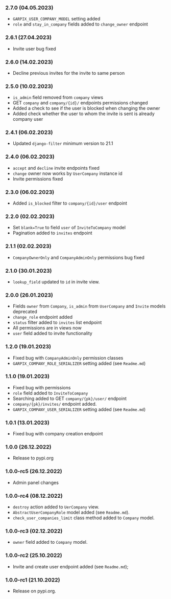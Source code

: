 ### 2.7.0 (04.05.2023)

- `GARPIX_USER_COMPANY_MODEL` setting added
- `role` and `stay_in_company` fields added to `change_owner` endpoint

### 2.6.1 (27.04.2023)

- Invite user bug fixed

### 2.6.0 (14.02.2023)

- Decline previous invites for the invite to same person

### 2.5.0 (10.02.2023)

- `is_admin` field removed from `company` views
- GET `company` and `company/{id}/` endpoints permissions changed
- Added a check to see if the user is blocked when changing the owner
- Added check whether the user to whom the invite is sent is already company user

### 2.4.1 (06.02.2023)

- Updated `django-filter` minimum version to 21.1

### 2.4.0 (06.02.2023)

- `accept` and `decline` invite endpoints fixed
- `change` owner now works by `UserCompany` instance id
- Invite permissions fixed

### 2.3.0 (06.02.2023)

- Added `is_blocked` filter to `company/{id}/user` endpoint

### 2.2.0 (02.02.2023)

- Set `blank=True` to field `user` of `InviteToCompany` model
- Pagination added to `invites` endpoint

### 2.1.1 (02.02.2023)

- `CompanyOwnerOnly` and `CompanyAdminOnly` permissions bug fixed

### 2.1.0 (30.01.2023)

- `lookup_field` updated to `id` in  invite view.

### 2.0.0 (26.01.2023)

- Fields `owner` from `Company`, `is_admin` from `UserCompany` and `Invite` models deprecated
- `change_role` endpoint added
- `status` filter added to `invites` list endpoint
- All permissions are in views now
- `user` field added to invite functionality

### 1.2.0 (19.01.2023)

- Fixed bug with `CompanyAdminOnly` permission classes
- `GARPIX_COMPANY_ROLE_SERIALIZER` setting added (see `Readme.md`)

### 1.1.0 (19.01.2023)

- Fixed bug with permissions
- `role` field added to `InviteToCompany`
- Searching added to GET `company/{pk}/user/` endpoint
- `company/{pk}/invites/` endpoint added.
- `GARPIX_COMPANY_USER_SERIALIZER` setting added (see `Readme.md`)

### 1.0.1 (13.01.2023)

- Fixed bug with company creation endpoint

### 1.0.0 (26.12.2022)

- Release to pypi.org

### 1.0.0-rc5 (26.12.2022)

- Admin panel changes

### 1.0.0-rc4 (08.12.2022)

- `destroy` action added to `UerCompany` view.
- `AbstractUserCompanyRole` model added (see `Readme.md`).
- `check_user_companies_limit` class method added to `Company` model.

### 1.0.0-rc3 (02.12.2022)

- `owner` field added to `Company` model.

### 1.0.0-rc2 (25.10.2022)

- Invite and create user endpoint added (see `Readme.md`);

### 1.0.0-rc1 (21.10.2022)

- Release on pypi.org.
